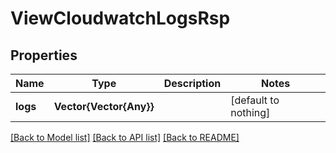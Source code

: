 # ViewCloudwatchLogsRsp


## Properties
Name | Type | Description | Notes
------------ | ------------- | ------------- | -------------
**logs** | **Vector{Vector{Any}}** |  | [default to nothing]


[[Back to Model list]](../README.md#models) [[Back to API list]](../README.md#api-endpoints) [[Back to README]](../README.md)


